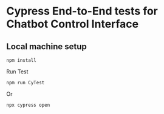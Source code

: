 # Cypress End-to-End tests for Chatbot Control Interface

## Local machine setup
```
npm install
```
Run Test
```
npm run CyTest
```
Or
```
npx cypress open
```